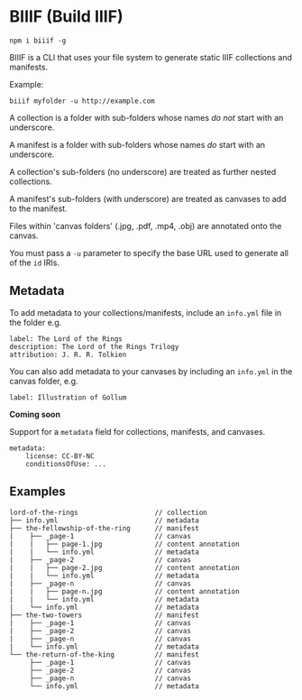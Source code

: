 # BIIIF (Build IIIF)

    npm i biiif -g

BIIIF is a CLI that uses your file system to generate static IIIF collections and manifests.

Example:

    biiif myfolder -u http://example.com

A collection is a folder with sub-folders whose names _do not_ start with an underscore.

A manifest is a folder with sub-folders whose names _do_ start with an underscore.

A collection's sub-folders (no underscore) are treated as further nested collections.

A manifest's sub-folders (with underscore) are treated as canvases to add to the manifest.

Files within 'canvas folders' (.jpg, .pdf, .mp4, .obj) are annotated onto the canvas.

You must pass a `-u` parameter to specify the base URL used to generate all of the `id` IRIs.

## Metadata

To add metadata to your collections/manifests, include an `info.yml` file in the folder e.g.

```
label: The Lord of the Rings
description: The Lord of the Rings Trilogy
attribution: J. R. R. Tolkien 
```

You can also add metadata to your canvases by including an `info.yml` in the canvas folder, e.g.

```
label: Illustration of Gollum
```

**Coming soon**

Support for a `metadata` field for collections, manifests, and canvases.

```
metadata:
    license: CC-BY-NC
    conditionsOfUse: ...

```

## Examples

```
lord-of-the-rings                   // collection
├── info.yml                        // metadata
├── the-fellowship-of-the-ring      // manifest
|    ├── _page-1                    // canvas
|    |   ├── page-1.jpg             // content annotation
|    |   └── info.yml               // metadata
|    ├── _page-2                    // canvas
|    |   ├── page-2.jpg             // content annotation
|    |   └── info.yml               // metadata
|    ├── _page-n                    // canvas
|    |   ├── page-n.jpg             // content annotation
|    |   └── info.yml               // metadata
|    └── info.yml                   // metadata
├── the-two-towers                  // manifest
|    ├── _page-1                    // canvas
|    ├── _page-2                    // canvas
|    ├── _page-n                    // canvas
|    └── info.yml                   // metadata
└── the-return-of-the-king          // manifest
     ├── _page-1                    // canvas
     ├── _page-2                    // canvas
     ├── _page-n                    // canvas
     └── info.yml                   // metadata
```






